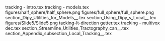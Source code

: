 tracking - intro.tex
tracking - models.tex
figures/half_sphere/half_sphere.png
figures/full_sphere/full_sphere.png
section_Dipy_Utilities_for_Models__.tex
section_Using_Dipy_s_Local__.tex
figures/Slide5/Slide5.png
tacking-lt-direction getter.tex
tracking - multivox dec.tex
section_Streamline_Utilities_Tractography_can__.tex
section_Appendix_subsection_Local_Tracking__.tex